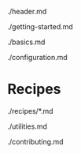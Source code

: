 ./header.md

./getting-started.md

./basics.md

./configuration.md

# Recipes

./recipes/*.md

./utilities.md

./contributing.md
